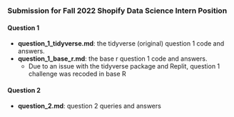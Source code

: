 ### Submission for Fall 2022 Shopify Data Science Intern Position

#### Question 1
- **question_1_tidyverse.md**: the tidyverse (original) question 1 code and answers. 
- **question_1_base_r.md**: the base r question 1 code and answers. 
    - Due to an issue with the tidyverse package and Replit, question 1 challenge was recoded in base R

#### Question 2
- **question_2.md**: question 2 queries and answers 
